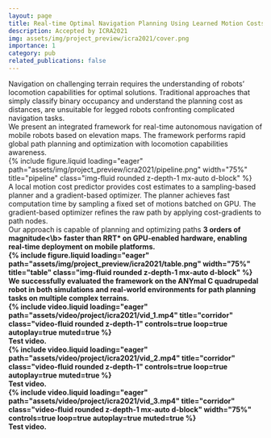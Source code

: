 ```yaml
---
layout: page
title: Real-time Optimal Navigation Planning Using Learned Motion Costs
description: Accepted by ICRA2021
img: assets/img/project_preview/icra2021/cover.png
importance: 1
category: pub
related_publications: false
---
```


<div class="caption">
    Navigation on challenging terrain requires the understanding of robots’ locomotion capabilities for optimal solutions.
    Traditional approaches that simply classify binary occupancy and understand the planning cost as distances, are unsuitable for legged robots confronting complicated navigation tasks.
</div>

<div class="caption">
    We present an integrated framework for real-time autonomous navigation of mobile robots based on elevation maps. 
    The framework performs rapid global path planning and optimization with locomotion capabilities awareness.
</div>

<div class="row">
    <div class="col-sm mx-auto d-block">
        {% include figure.liquid loading="eager" path="assets/img/project_preview/icra2021/pipeline.png" width="75%" title="pipeline" class="img-fluid rounded z-depth-1 mx-auto d-block" %}
    </div>
</div>

<div class="caption">
    A local motion cost predictor provides cost estimates to a sampling-based planner and a gradient-based optimizer. 
    The planner achieves fast computation time by sampling a fixed set of motions batched on GPU. 
    The gradient-based optimizer refines the raw path by applying cost-gradients to path nodes.
</div>

<div class="caption">
    Our approach is capable of planning and optimizing paths <b>3 orders of magnitude<\b> faster than RRT* on GPU-enabled hardware, enabling real-time deployment on mobile platforms.
</div>

<div class="row">
    <div class="col-sm mx-auto d-block">
        {% include figure.liquid loading="eager" path="assets/img/project_preview/icra2021/table.png" width="75%" title="table" class="img-fluid rounded z-depth-1 mx-auto d-block" %}
    </div>
</div>

<div class="caption">
    We successfully evaluated the framework on the ANYmal C quadrupedal robot in both simulations and real-world environments for path planning tasks on multiple complex terrains.
</div>

<div class="row">
    <div class="col-sm mt-3 mt-md-0">
        {% include video.liquid loading="eager" path="assets/video/project/icra2021/vid_1.mp4" title="corridor" class="video-fluid rounded z-depth-1" controls=true loop=true autoplay=true muted=true %}
    </div>
</div>

<div class="caption">
    Test video.
</div>

<div class="row">
    <div class="col-sm mt-3 mt-md-0">
        {% include video.liquid loading="eager" path="assets/video/project/icra2021/vid_2.mp4" title="corridor" class="video-fluid rounded z-depth-1" controls=true loop=true autoplay=true muted=true %}
    </div>
</div>

<div class="caption">
    Test video.
</div>

<div class="row">
    <div class="col-sm mt-3 mt-md-0">
        {% include video.liquid loading="eager" path="assets/video/project/icra2021/vid_3.mp4" title="corridor" class="video-fluid rounded z-depth-1 mx-auto d-block" width="75%" controls=true loop=true autoplay=true muted=true %}
    </div>
</div>

<div class="caption">
    Test video.
</div>
